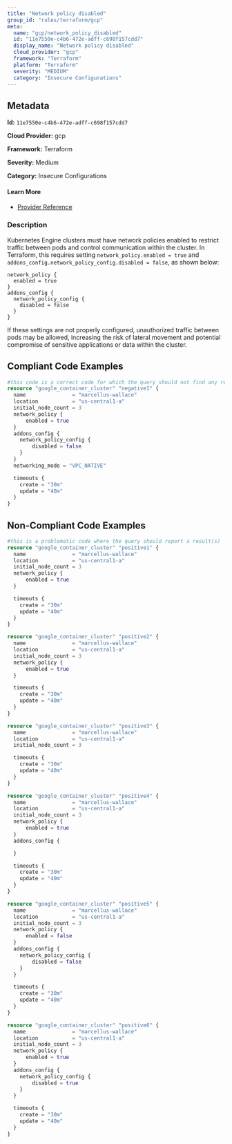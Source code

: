 ```yaml
---
title: "Network policy disabled"
group_id: "rules/terraform/gcp"
meta:
  name: "gcp/network_policy_disabled"
  id: "11e7550e-c4b6-472e-adff-c698f157cdd7"
  display_name: "Network policy disabled"
  cloud_provider: "gcp"
  framework: "Terraform"
  platform: "Terraform"
  severity: "MEDIUM"
  category: "Insecure Configurations"
---
```

## Metadata

**Id:** `11e7550e-c4b6-472e-adff-c698f157cdd7`

**Cloud Provider:** gcp

**Framework:** Terraform

**Severity:** Medium

**Category:** Insecure Configurations

#### Learn More

 - [Provider Reference](https://registry.terraform.io/providers/hashicorp/google/latest/docs/resources/container_cluster)

### Description

 Kubernetes Engine clusters must have network policies enabled to restrict traffic between pods and control communication within the cluster. In Terraform, this requires setting `network_policy.enabled = true` and `addons_config.network_policy_config.disabled = false`, as shown below:

```
network_policy {
  enabled = true
}
addons_config {
  network_policy_config {
    disabled = false
  }
}
```

If these settings are not properly configured, unauthorized traffic between pods may be allowed, increasing the risk of lateral movement and potential compromise of sensitive applications or data within the cluster.


## Compliant Code Examples
```terraform
#this code is a correct code for which the query should not find any result
resource "google_container_cluster" "negative1" {
  name               = "marcellus-wallace"
  location           = "us-central1-a"
  initial_node_count = 3
  network_policy {
      enabled = true
  }
  addons_config {
    network_policy_config {
        disabled = false
    }
  }
  networking_mode = "VPC_NATIVE"

  timeouts {
    create = "30m"
    update = "40m"
  }
}
```
## Non-Compliant Code Examples
```terraform
#this is a problematic code where the query should report a result(s)
resource "google_container_cluster" "positive1" {
  name               = "marcellus-wallace"
  location           = "us-central1-a"
  initial_node_count = 3
  network_policy {
      enabled = true
  }

  timeouts {
    create = "30m"
    update = "40m"
  }
}

resource "google_container_cluster" "positive2" {
  name               = "marcellus-wallace"
  location           = "us-central1-a"
  initial_node_count = 3
  network_policy {
      enabled = true
  }

  timeouts {
    create = "30m"
    update = "40m"
  }
}

resource "google_container_cluster" "positive3" {
  name               = "marcellus-wallace"
  location           = "us-central1-a"
  initial_node_count = 3

  timeouts {
    create = "30m"
    update = "40m"
  }
}

resource "google_container_cluster" "positive4" {
  name               = "marcellus-wallace"
  location           = "us-central1-a"
  initial_node_count = 3
  network_policy {
      enabled = true
  }
  addons_config {

  }

  timeouts {
    create = "30m"
    update = "40m"
  }
}

resource "google_container_cluster" "positive5" {
  name               = "marcellus-wallace"
  location           = "us-central1-a"
  initial_node_count = 3
  network_policy {
      enabled = false
  }
  addons_config {
    network_policy_config {
        disabled = false
    }
  }

  timeouts {
    create = "30m"
    update = "40m"
  }
}

resource "google_container_cluster" "positive6" {
  name               = "marcellus-wallace"
  location           = "us-central1-a"
  initial_node_count = 3
  network_policy {
      enabled = true
  }
  addons_config {
    network_policy_config {
        disabled = true
    }
  }

  timeouts {
    create = "30m"
    update = "40m"
  }
}
```